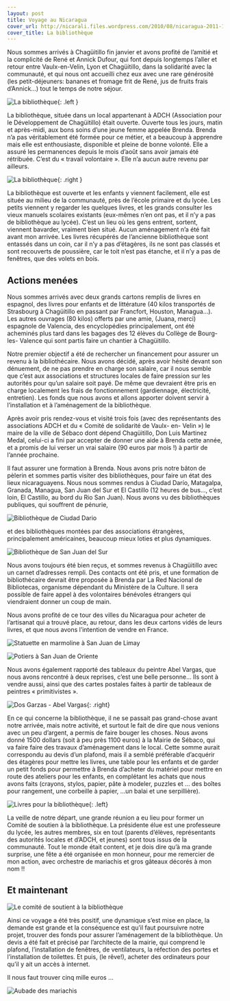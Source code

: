 ```yaml
---
layout: post
title: Voyage au Nicaragua
cover_url: http://nicarali.files.wordpress.com/2010/08/nicaragua-2011-133.jpg?w=300&h=225
cover_title: La bibliothèque
---
```


Nous sommes arrivés à Chagüitillo fin janvier et avons profité de l’amitié et  la complicité de René et Annick Dufour, qui font depuis longtemps l’aller et retour entre Vaulx-en-Velin, Lyon et Chagüitillo, dans la solidarité avec la communauté,  et qui nous ont accueilli chez eux avec une rare générosité  (les petit-déjeuners: bananes et  fromage frit de René,  jus de fruits frais d’Annick…) tout le temps de notre séjour.

![La bibliothèque](http://nicarali.files.wordpress.com/2010/08/nicaragua-2011-133.jpg?w=300&h=225){: .left }

La bibliothèque, située dans un local appartenant à ADCH (Association pour le Développement de Chagüitillo)  était ouverte. Ouverte tous les jours, matin et après-midi, aux bons soins d’une jeune femme appelée Brenda. Brenda n’a pas véritablement été formée pour ce métier, et a beaucoup à apprendre mais elle est enthousiaste, disponible et pleine de bonne volonté. Elle a assuré les permanences depuis le mois d’août sans avoir jamais été rétribuée. C’est du « travail volontaire ». Elle n’a aucun autre revenu par ailleurs.

![La bibliothèque](http://nicarali.files.wordpress.com/2010/08/nicaragua-2011-138.jpg?w=245&h=300){: .right }

La bibliothèque est ouverte et les enfants y viennent facilement, elle est située au milieu de la communauté, près de l’école primaire et du lycée. Les petits viennent y regarder les quelques livres, et les grands consulter les vieux manuels scolaires existants (eux-mêmes n’en ont pas, et il n’y a pas de bibliothèque au lycée). C’est un lieu où les gens entrent, sortent, viennent bavarder, vraiment bien situé. 
Aucun aménagement n’a été fait avant mon arrivée. Les livres récupérés de l’ancienne bibliothèque sont entassés dans un coin, car il n’y a pas d’étagères, ils ne sont pas classés et sont recouverts de poussière, car le toit  n’est pas étanche, et il n’y a pas de fenêtres, que des volets en bois.

Actions menées
--------------

Nous sommes arrivés avec deux grands cartons remplis de livres en espagnol, des livres pour enfants et de  littérature (40 kilos transportés de Strasbourg à Chagüitillo en passant par Francfort, Houston, Managua…). Les autres ouvrages (80 kilos) offerts par une amie, (Juana, merci)  espagnole de Valencia, des encyclopédies principalement, ont été acheminés plus tard dans les bagages des 12 élèves du Collège de Bourg-les- Valence qui sont partis faire un chantier à Chagüitillo.

Notre premier objectif a été de rechercher un financement pour assurer un revenu à la bibliothécaire. Nous avons  décidé, après avoir hésité devant son dénuement, de ne pas prendre en charge son salaire, car il nous  semble que c’est aux associations et structures locales de faire pression sur les autorités pour qu’un salaire soit payé. De même que devraient être pris en charge localement les frais de fonctionnement (gardiennage, électricité, entretien). Les fonds que nous avons  et allons apporter doivent servir à l’installation et à l’aménagement de la bibliothèque.

Après avoir pris rendez-vous et visité trois fois (avec des représentants des associations ADCH et du « Comité de solidarité de Vaulx- en- Velin ») le maire de la ville de Sébaco dont dépend Chagüitillo, Don Luis Martinez Medal,  celui-ci a fini par accepter de donner une aide à Brenda cette année, et a promis de lui verser un vrai salaire (90 euros par mois !) à partir de l’année prochaine.

Il faut assurer une formation à Brenda. Nous avons pris notre bâton de pèlerin et sommes partis visiter des bibliothèques, pour faire un état des lieux nicaraguayens. Nous nous sommes rendus à Ciudad Darío, Matagalpa, Granada, Managua, San Juan del Sur et El Castillo (12 heures de bus…, c’est loin, El Castillo, au bord du Rio San Juan). Nous avons vu des bibliothèques publiques, qui souffrent de pénurie,

![Bibliothèque de Ciudad Dario](http://nicarali.files.wordpress.com/2010/08/nicaragua-2011-105.jpg?w=300&h=225)

et des bibliothèques montées par des associations étrangères, principalement américaines, beaucoup mieux loties et plus dynamiques.

![Bibliothèque de San Juan del Sur](http://nicarali.files.wordpress.com/2010/08/nicaragua-2011-555.jpg?w=300&h=225)

Nous avons toujours été bien reçus, et sommes revenus à Chagüitillo avec un carnet d’adresses rempli. Des contacts ont été pris, et une formation de bibliothécaire devrait être proposée à Brenda par La Red Nacional de Bibliotecas, organisme dépendant du Ministère de la Culture. Il sera possible de faire appel à des volontaires bénévoles étrangers qui viendraient donner un coup de main.

Nous avons profité de ce tour des villes du Nicaragua pour acheter de l’artisanat qui a trouvé place, au retour, dans les deux cartons vidés de leurs livres, et que nous avons l’intention de vendre en France.

![Statuette en marmoline à San Juan de Limay](http://nicarali.files.wordpress.com/2010/08/nicaragua-2011-068.jpg?w=225&h=300)

![Potiers à San Juan de Oriente](http://nicarali.files.wordpress.com/2010/08/nicaragua-2011-262.jpg?w=300&h=225)

Nous avons également rapporté des tableaux du peintre Abel Vargas, que nous avons rencontré à deux reprises, c’est une belle personne…  Ils sont à vendre aussi, ainsi que des cartes postales faites à partir de tableaux de peintres « primitivistes ».

![Dos Garzas - Abel Vargas](http://nicarali.files.wordpress.com/2010/08/dos-garzas1.jpg?w=300&h=155){: .right}

En ce qui concerne la bibliothèque, il ne se passait pas grand-chose avant notre arrivée, mais notre activité, et surtout le fait de dire que nous venions avec un peu d’argent, a permis de faire bouger les choses. Nous avons donné 1500 dollars (soit à peu près 1100 euros) à la Mairie de Sébaco, qui va faire faire des travaux d’aménagement dans le local. Cette somme aurait correspondu au devis d’un plafond, mais il a semblé préférable d’acquérir des étagères pour mettre les livres, une table pour les enfants et  de garder un petit fonds pour permettre à Brenda d’acheter du matériel pour mettre en route des ateliers pour les enfants, en complétant les achats que nous avons faits (crayons, stylos, papier, pâte à modeler, puzzles et … des boîtes pour rangement, une corbeille à papier, …un balai et une serpillière).

![Livres pour la bibliothèque](http://nicarali.files.wordpress.com/2010/08/nicaragua-2011-173.jpg?w=300&h=225){: .left}

La veille de notre départ, une grande réunion a eu lieu pour former un Comité de soutien à la bibliothèque. La présidente élue est une professeure du lycée, les autres membres, six en tout (parents d’élèves, représentants des autorités locales et d’ADCH, et jeunes) sont tous issus de la communauté. Tout le monde était content, et je dois dire qu’à ma grande surprise, une fête a été organisée en mon honneur, pour me remercier de mon action, avec orchestre de mariachis et gros gâteaux décorés à mon nom !!
 
Et maintenant
-------------
 
![Le comité de soutient à la bibliothèque](http://nicarali.files.wordpress.com/2010/08/nicaragua-2011-1149.jpg?w=300&h=225)
 
Ainsi ce voyage a été très positif, une dynamique s’est mise en place, la demande est grande et la conséquence est qu’il faut poursuivre notre projet, trouver des fonds pour assurer l’aménagement de la bibliothèque. Un devis a été fait et précisé par l’architecte de la mairie, qui comprend le plafond, l’installation de fenêtres, de ventilateurs, la réfection des portes et l’installation de toilettes. Et puis, (le rêve!), acheter des ordinateurs pour qu’il y ait un accès à internet.

Il nous faut trouver cinq mille euros …

![Aubade des mariachis](http://nicarali.files.wordpress.com/2010/08/nicaragua-2011-1153.jpg?w=300&h=225)